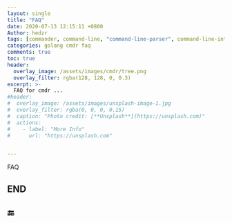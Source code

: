 ```yaml
---
layout: single
title: "FAQ"
date: 2020-07-13 12:15:11 +0800
Author: hedzr
tags: [commander, command-line, "command-line-parser", command-line-interface,  getops, posix, posix-compatible, hierarchical-configuration, hierarchy, cli, golang]
categories: golang cmdr faq
comments: true
toc: true
header:
  overlay_image: /assets/images/cmdr/tree.png
  overlay_filter: rgba(128, 128, 0, 0.3)
excerpt: >-
  FAQ for cmdr ...
#header:
#  overlay_image: /assets/images/unsplash-image-1.jpg
#  overlay_filter: rgba(0, 0, 0, 0.15)
#  caption: "Photo credit: [**Unsplash**](https://unsplash.com)"
#  actions:
#    - label: "More Info"
#      url: "https://unsplash.com"


---
```




FAQ















## END

## 🔚



